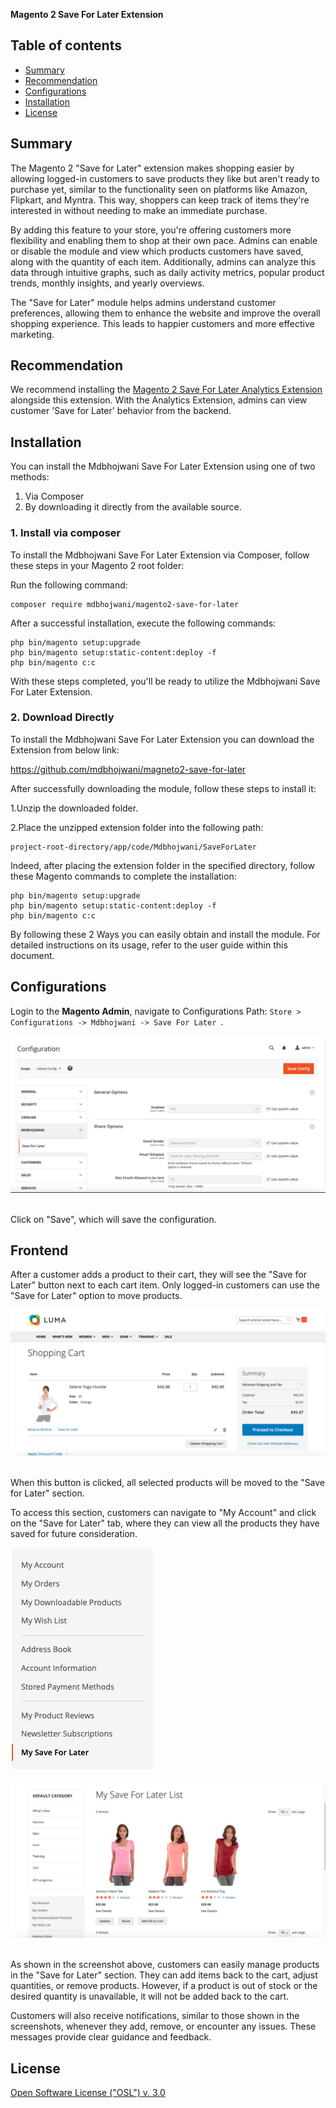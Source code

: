 <strong>Magento 2 Save For Later Extension</strong> 

## Table of contents

- [Summary](#summary)
- [Recommendation](#recommendation)
- [Configurations](#configurations)
- [Installation](#installation)
- [License](#license)

## Summary

The Magento 2 "Save for Later" extension makes shopping easier by allowing logged-in customers to save products they like but aren't ready to purchase yet, similar to the functionality seen on platforms like Amazon, Flipkart, and Myntra. This way, shoppers can keep track of items they're interested in without needing to make an immediate purchase.

By adding this feature to your store, you're offering customers more flexibility and enabling them to shop at their own pace. Admins can enable or disable the module and view which products customers have saved, along with the quantity of each item. Additionally, admins can analyze this data through intuitive graphs, such as daily activity metrics, popular product trends, monthly insights, and yearly overviews.

The "Save for Later" module helps admins understand customer preferences, allowing them to enhance the website and improve the overall shopping experience. This leads to happier customers and more effective marketing.

## Recommendation

We recommend installing the [Magento 2 Save For Later Analytics Extension](https://github.com/mdbhojwani/magento2-save-for-later-analytics) alongside this extension. With the Analytics Extension, admins can view customer 'Save for Later' behavior from the backend.

## Installation

You can install the Mdbhojwani Save For Later Extension using one of two methods:
 1. Via Composer 
 2. By downloading it directly from the available source.
 
### 1. Install via composer

To install the Mdbhojwani Save For Later Extension via Composer, follow these steps in  your Magento 2 root folder:

Run the following command:
```shell
composer require mdbhojwani/magento2-save-for-later
```
After a successful installation, execute the following commands:

```shell
php bin/magento setup:upgrade
php bin/magento setup:static-content:deploy -f
php bin/magento c:c
```

With these steps completed, you'll be ready to utilize the Mdbhojwani Save For Later Extension.

### 2. Download Directly

To install the Mdbhojwani Save For Later Extension you can download the Extension from below link:

https://github.com/mdbhojwani/magneto2-save-for-later

After successfully downloading the module, follow these steps to install it:

1.Unzip the downloaded folder.

2.Place the unzipped extension folder into the following path:

```shell
project-root-directory/app/code/Mdbhojwani/SaveForLater
```

Indeed, after placing the extension folder in the specified directory, follow these Magento commands to complete the installation:
```shell
php bin/magento setup:upgrade
php bin/magento setup:static-content:deploy -f
php bin/magento c:c
```

By following these 2 Ways you can easily obtain and install the module. For detailed instructions on its usage, refer to the user guide within this document.


## Configurations

Login to the **Magento Admin**, navigate to Configurations
Path: `Store > Configurations -> Mdbhojwani -> Save For Later `.

<div>
    <img src="./media/1.png" alt="Admin Configurations">
</div><br/>

Click on "Save", which will save the configuration.


## Frontend 

After a customer adds a product to their cart, they will see the "Save for Later" button next to each cart item. Only logged-in customers can use the "Save for Later" option to move products.

<div>
    <img src="./media/2.png" alt="Save For Later Button">
</div><br/>

When this button is clicked, all selected products will be moved to the "Save for Later" section.

To access this section, customers can navigate to "My Account" and click on the "Save for Later" tab, where they can view all the products they have saved for future consideration.

<div>
    <img src="./media/3.png" alt="Save For Later Section">
</div><br/>

<div>
    <img src="./media/4.png" alt="Save For Later Section">
</div><br/>

As shown in the screenshot above, customers can easily manage products in the "Save for Later" section. They can add items back to the cart, adjust quantities, or remove products. However, if a product is out of stock or the desired quantity is unavailable, it will not be added back to the cart.

Customers will also receive notifications, similar to those shown in the screenshots, whenever they add, remove, or encounter any issues. These messages provide clear guidance and feedback.


## License

[Open Software License ("OSL") v. 3.0](https://opensource.org/license/osl-3-0-php)
